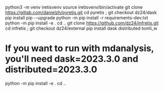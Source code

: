 python3 -m venv iretisvenv
source iretisvenv/bin/activate
git clone https://gitlab.com/danielzh/pyretis.git
cd pyretis ; git checkout dz24/dask
pip install pip --upgrade
python -m pip install -r requirements-dev.txt
python -m pip install -e .
cd ..
git clone  https://github.com/dz24/infretis.git
cd infretis ; git checkout dz24/external
pip install dask distributed tomli_w
# If you want to run with mdanalysis, you'll need dask=2023.3.0 and distributed=2023.3.0
python -m pip install -e .
cd ..
